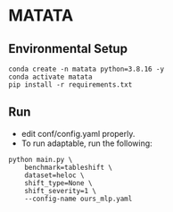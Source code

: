 # MATATA

## Environmental Setup
```
conda create -n matata python=3.8.16 -y
conda activate matata
pip install -r requirements.txt
```

## Run
- edit conf/config.yaml properly.
- To run adaptable, run the following:
```
python main.py \
    benchmark=tableshift \
    dataset=heloc \
    shift_type=None \
    shift_severity=1 \
    --config-name ours_mlp.yaml
```
